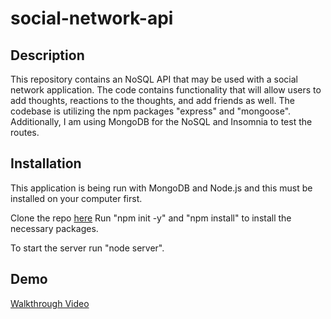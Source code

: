 # social-network-api

## Description
This repository contains an NoSQL API that may be used with a social network application. The code contains functionality that will allow users to add thoughts, reactions to the thoughts, and add friends as well. The codebase is utilizing the npm packages "express" and "mongoose". Additionally, I am using MongoDB for the NoSQL and Insomnia to test the routes.

## Installation
This application is being run with MongoDB and Node.js and this must be installed on your computer first.

Clone the repo [here](https://github.com/alex-d-marten/social-network-api)
Run "npm init -y" and "npm install" to install the necessary packages.

To start the server run "node server".

## Demo
[Walkthrough Video]()